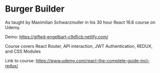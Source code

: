 # Burger Builder
As taught by Maximilian Schwarzmuller in his 30 hour React 16.6 course on Udemy.

Demo: https://gifted-engelbart-c9d5cb.netlify.com/

Course covers React Router, API interaction, JWT Authentication, REDUX, and CSS Modules

Link to course: https://www.udemy.com/react-the-complete-guide-incl-redux/
